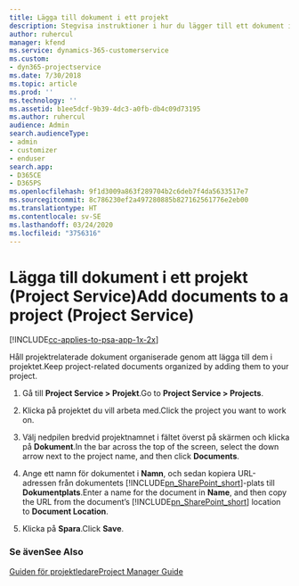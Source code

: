 ```yaml
---
title: Lägga till dokument i ett projekt
description: Stegvisa instruktioner i hur du lägger till ett dokument i ett projekt i Project Service
author: ruhercul
manager: kfend
ms.service: dynamics-365-customerservice
ms.custom:
- dyn365-projectservice
ms.date: 7/30/2018
ms.topic: article
ms.prod: ''
ms.technology: ''
ms.assetid: b1ee5dcf-9b39-4dc3-a0fb-db4c09d73195
ms.author: ruhercul
audience: Admin
search.audienceType:
- admin
- customizer
- enduser
search.app:
- D365CE
- D365PS
ms.openlocfilehash: 9f1d3009a863f289704b2c6deb7f4da5633517e7
ms.sourcegitcommit: 8c786230ef2a497280885b827162561776e2eb00
ms.translationtype: HT
ms.contentlocale: sv-SE
ms.lasthandoff: 03/24/2020
ms.locfileid: "3756316"
---
```

# <a name="add-documents-to-a-project-project-service"></a><span data-ttu-id="4cb07-103">Lägga till dokument i ett projekt (Project Service)</span><span class="sxs-lookup"><span data-stu-id="4cb07-103">Add documents to a project (Project Service)</span></span>

[!INCLUDE[cc-applies-to-psa-app-1x-2x](../includes/cc-applies-to-psa-app-1x-2x.md)]

<span data-ttu-id="4cb07-104">Håll projektrelaterade dokument organiserade genom att lägga till dem i projektet.</span><span class="sxs-lookup"><span data-stu-id="4cb07-104">Keep project-related documents organized by adding them to your project.</span></span>  
  
1. <span data-ttu-id="4cb07-105">Gå till **Project Service > Projekt**.</span><span class="sxs-lookup"><span data-stu-id="4cb07-105">Go to **Project Service > Projects**.</span></span>  
  
2. <span data-ttu-id="4cb07-106">Klicka på projektet du vill arbeta med.</span><span class="sxs-lookup"><span data-stu-id="4cb07-106">Click the project you want to work on.</span></span>  
  
3. <span data-ttu-id="4cb07-107">Välj nedpilen bredvid projektnamnet i fältet överst på skärmen och klicka på **Dokument**.</span><span class="sxs-lookup"><span data-stu-id="4cb07-107">In the bar across the top of the screen, select the down arrow next to the project name, and then click **Documents**.</span></span>  
  
4. <span data-ttu-id="4cb07-108">Ange ett namn för dokumentet i **Namn**, och sedan kopiera URL-adressen från dokumentets [!INCLUDE[pn_SharePoint_short](../includes/pn-sharepoint-short.md)]-plats till **Dokumentplats**.</span><span class="sxs-lookup"><span data-stu-id="4cb07-108">Enter a name for the document in **Name**,  and then copy the URL from the document’s [!INCLUDE[pn_SharePoint_short](../includes/pn-sharepoint-short.md)] location to **Document Location**.</span></span>  
  
5. <span data-ttu-id="4cb07-109">Klicka på **Spara**.</span><span class="sxs-lookup"><span data-stu-id="4cb07-109">Click **Save**.</span></span>  
  
### <a name="see-also"></a><span data-ttu-id="4cb07-110">Se även</span><span class="sxs-lookup"><span data-stu-id="4cb07-110">See Also</span></span>  
 [<span data-ttu-id="4cb07-111">Guiden för projektledare</span><span class="sxs-lookup"><span data-stu-id="4cb07-111">Project Manager Guide</span></span>](../project-service/project-manager-guide.md)
